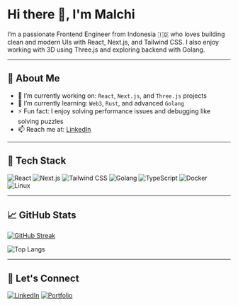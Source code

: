 # Hi there 👋, I'm Malchi

I’m a passionate Frontend Engineer from Indonesia 🇮🇩 who loves building clean and modern UIs with React, Next.js, and Tailwind CSS. I also enjoy working with 3D using Three.js and exploring backend with Golang.

---

## 💼 About Me

- 🔭 I’m currently working on: `React`, `Next.js`, and `Three.js` projects
- 🌱 I’m currently learning: `Web3`, `Rust`, and advanced `Golang`
- ⚡ Fun fact: I enjoy solving performance issues and debugging like solving puzzles
- 📫 Reach me at: [LinkedIn](https://linkedin.com/in/malchi0403)

---

## 🧰 Tech Stack

![React](https://img.shields.io/badge/-React-61DAFB?style=flat-square&logo=react&logoColor=white)
![Next.js](https://img.shields.io/badge/-Next.js-000000?style=flat-square&logo=next.js)
![Tailwind CSS](https://img.shields.io/badge/-Tailwind-38B2AC?style=flat-square&logo=tailwind-css)
![Golang](https://img.shields.io/badge/-Go-00ADD8?style=flat-square&logo=go)
![TypeScript](https://img.shields.io/badge/-TypeScript-3178C6?style=flat-square&logo=typescript&logoColor=white)
![Docker](https://img.shields.io/badge/-Docker-2496ED?style=flat-square&logo=docker&logoColor=white)
![Linux](https://img.shields.io/badge/-Linux-FCC624?style=flat-square&logo=linux&logoColor=black)

---

## 📈 GitHub Stats

[![GitHub Streak](https://github-readme-streak-stats.herokuapp.com/?user=Malchi0403&theme=radical)](https://git.io/streak-stats)

![Top Langs](https://github-readme-stats.vercel.app/api/top-langs/?username=Malchi0403&layout=compact&theme=radical)

---

## 🔗 Let's Connect

[![LinkedIn](https://img.shields.io/badge/-LinkedIn-0077B5?style=flat-square&logo=linkedin&logoColor=white)](https://linkedin.com/in/malchi0403)
[![Portfolio](https://img.shields.io/badge/-Portfolio-000?style=flat-square&logo=vercel&logoColor=white)](https://malchiram.vercel.app)


